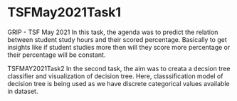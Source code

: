 # TSFMay2021Task1
GRIP - TSF May 2021
In this task, the agenda was to predict the relation between student study hours and their scored percentage. Basically to get insights like if student studies more then will they score more percentage or their percentage will be constant.

TSFMAY2021Task2
In the second task, the aim was to creata a decsion tree classifier and visualization of decision tree. Here, classsification model of decision tree is being used as we have discrete categorical values available in dataset.
